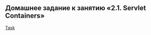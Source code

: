 ## Домашнее задание к занятию «2.1. Servlet Containers»

[Task](https://github.com/netology-code/jspr-homeworks/tree/master/04_servlets)
